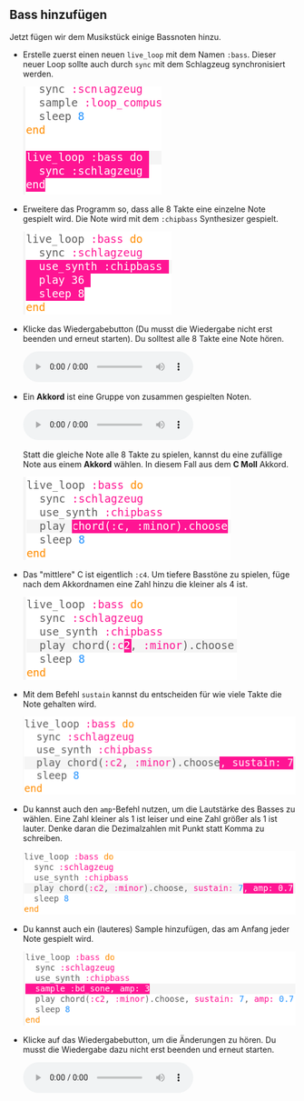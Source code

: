 ## Bass hinzufügen

Jetzt fügen wir dem Musikstück einige Bassnoten hinzu.

+ Erstelle zuerst einen neuen `live_loop` mit dem Namen `:bass`. Dieser neuer Loop sollte auch durch `sync` mit dem Schlagzeug synchronisiert werden.
    
    ![Screenshot](images/dj-bass-loop.png)

+ Erweitere das Programm so, dass alle 8 Takte eine einzelne Note gespielt wird. Die Note wird mit dem `:chipbass` Synthesizer gespielt.
    
    ![Screenshot](images/dj-bass-note.png)

+ Klicke das Wiedergabebutton (Du musst die Wiedergabe nicht erst beenden und erneut starten). Du solltest alle 8 Takte eine Note hören.
    
    <div id="audio-preview" class="pdf-hidden">
    <audio controls preload> 
      <source src="resources/bass-single.mp3" type="audio/mpeg">
      Dein Browser unterstützt das <code>Audio-</code> Element nicht. 
    </audio>
    </div>
+ Ein **Akkord** ist eine Gruppe von zusammen gespielten Noten.
    
    <div id="audio-preview" class="pdf-hidden">
    <audio controls preload> 
      <source src="resources/chord.mp3" type="audio/mpeg"> 
      Dein Browser unterstützt das <code>Audio-</code> Element nicht. 
    </audio>
    </div>

    Statt die gleiche Note alle 8 Takte zu spielen, kannst du eine zufällige Note aus einem **Akkord** wählen. In diesem Fall aus dem **C Moll** Akkord.
    
    ![Screenshot](images/dj-bass-random-note.png)

+ Das "mittlere" C ist eigentlich `:c4`. Um tiefere Basstöne zu spielen, füge nach dem Akkordnamen eine Zahl hinzu die kleiner als 4 ist.
    
    ![Screenshot](images/dj-bass-lower-note.png)

+ Mit dem Befehl `sustain` kannst du entscheiden für wie viele Takte die Note gehalten wird.
    
    ![Screenshot](images/dj-bass-longer-note.png)

+ Du kannst auch den `amp`-Befehl nutzen, um die Lautstärke des Basses zu wählen. Eine Zahl kleiner als 1 ist leiser und eine Zahl größer als 1 ist lauter. Denke daran die Dezimalzahlen mit Punkt statt Komma zu schreiben.
    
    ![Screenshot](images/dj-bass-amp.png)

+ Du kannst auch ein (lauteres) Sample hinzufügen, das am Anfang jeder Note gespielt wird.
    
    ![Screenshot](images/dj-bass-sample.png)

+ Klicke auf das Wiedergabebutton, um die Änderungen zu hören. Du musst die Wiedergabe dazu nicht erst beenden und erneut starten.
    
    <div id="audio-preview" class="pdf-hidden">
    <audio controls preload> 
      <source src="resources/bass.mp3" type="audio/mpeg"> 
    Dein Browser unterstützt das <code>Audio-</code> Element nicht. 
    </audio>
    </div>